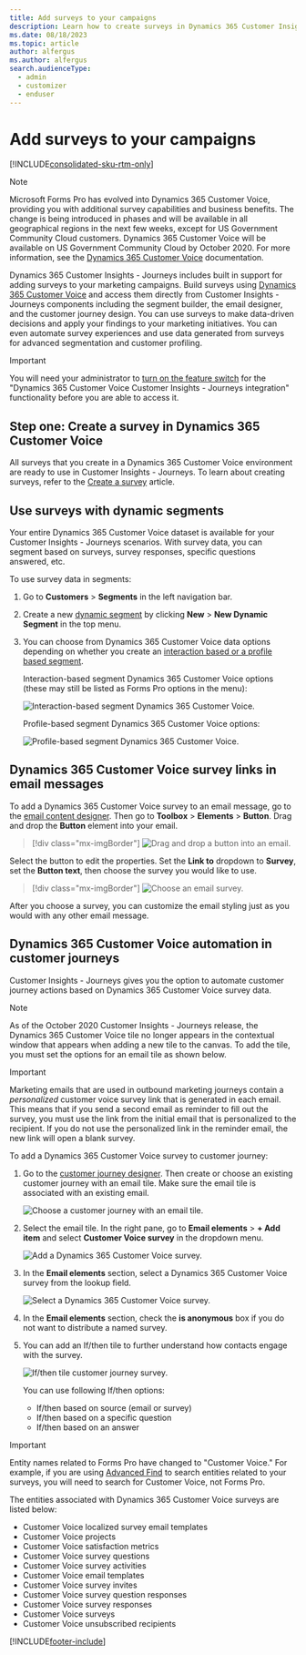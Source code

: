 ```yaml
---
title: Add surveys to your campaigns
description: Learn how to create surveys in Dynamics 365 Customer Insights - Journeys using Microsoft Dynamics 365 Customer Voice.
ms.date: 08/18/2023
ms.topic: article
author: alfergus
ms.author: alfergus
search.audienceType: 
  - admin
  - customizer
  - enduser
---
```


# Add surveys to your campaigns

[!INCLUDE[consolidated-sku-rtm-only](./includes/consolidated-sku-rtm-only.md)]

> [!NOTE]
> Microsoft Forms Pro has evolved into Dynamics 365 Customer Voice, providing you with additional survey capabilities and business benefits. The change is being introduced in phases and will be available in all geographical regions in the next few weeks, except for US Government Community Cloud customers. Dynamics 365 Customer Voice will be available on US Government Community Cloud by October 2020. For more information, see the [Dynamics 365 Customer Voice](/dynamics365/customer-voice) documentation.

Dynamics 365 Customer Insights - Journeys includes built in support for adding surveys to your marketing campaigns. Build surveys using [Dynamics 365 Customer Voice](https://dynamics.microsoft.com/customer-voice) and access them directly from Customer Insights - Journeys components including the segment builder, the email designer, and the customer journey design. You can use surveys to make data-driven decisions and apply your findings to your marketing initiatives. You can even automate survey experiences and use data generated from surveys for advanced segmentation and customer profiling.

> [!IMPORTANT]
> You will need your administrator to [turn on the feature switch](admin-feature-switches.md) for the "Dynamics 365 Customer Voice Customer Insights - Journeys integration" functionality before you are able to access it.

## Step one: Create a survey in Dynamics 365 Customer Voice

All surveys that you create in a Dynamics 365 Customer Voice environment are ready to use in Customer Insights - Journeys. To learn about creating surveys, refer to the [Create a survey](/dynamics365/customer-voice/create-survey) article.

## Use surveys with dynamic segments

Your entire Dynamics 365 Customer Voice dataset is available for your Customer Insights - Journeys scenarios. With survey data, you can segment based on surveys, survey responses, specific questions answered, etc.

To use survey data in segments:

1. Go to **Customers** > **Segments** in the left navigation bar.
1. Create a new [dynamic segment](segmentation-lists-subscriptions.md#create-and-go-live-with-a-new-segment) by clicking **New** > **New Dynamic Segment** in the top menu.
1. You can choose from Dynamics 365 Customer Voice data options depending on whether you create an [interaction based or a profile based segment](segmentation-lists-subscriptions.md#segments-in-dynamics-365-customer-insights---journeys).

    Interaction-based segment Dynamics 365 Customer Voice options (these may still be listed as Forms Pro options in the menu):

    ![Interaction-based segment Dynamics 365 Customer Voice.](media/forms-pro-interaction2.png "Interaction based segment Dynamics 365 Customer Voice")

    Profile-based segment Dynamics 365 Customer Voice options:

    ![Profile-based segment Dynamics 365 Customer Voice.](media/customer-voice-profile.png "Profile based segment Dynamics 365 Customer Voice")

## Dynamics 365 Customer Voice survey links in email messages

To add a Dynamics 365 Customer Voice survey to an email message, go to the [email content designer](email-design.md). Then go to **Toolbox** > **Elements** > **Button**. Drag and drop the **Button** element into your email.

> [!div class="mx-imgBorder"]
> ![Drag and drop a button into an email.](media/customer-voice-email-button.png "Drag and drop a button into an email")

Select the button to edit the properties. Set the **Link to** dropdown to **Survey**, set the **Button text**, then choose the survey you would like to use.

> [!div class="mx-imgBorder"]
> ![Choose an email survey.](media/customer-voice-choose-survey3.png "Choose an email survey")

After you choose a survey, you can customize the email styling just as you would with any other email message.

## Dynamics 365 Customer Voice automation in customer journeys

Customer Insights - Journeys gives you the option to automate customer journey actions based on Dynamics 365 Customer Voice survey data.

> [!NOTE]
> As of the October 2020 Customer Insights - Journeys release, the Dynamics 365 Customer Voice tile no longer appears in the contextual window that appears when adding a new tile to the canvas. To add the tile, you must set the options for an email tile as shown below.

> [!IMPORTANT]
> Marketing emails that are used in outbound marketing journeys contain a *personalized* customer voice survey link that is generated in each email. This means that if you send a second email as reminder to fill out the survey, you must use the link from the initial email that is personalized to the recipient. If you do not use the personalized link in the reminder email, the new link will open a blank survey.

To add a Dynamics 365 Customer Voice survey to customer journey:
1. Go to the [customer journey designer](customer-journeys-create-automated-campaigns.md). Then create or choose an existing customer journey with an email tile. Make sure the email tile is associated with an existing email.

    ![Choose a customer journey with an email tile.](media/customer-voice-email-journey.png "Choose a customer journey with an email tile")

1. Select the email tile. In the right pane, go to **Email elements** > **+ Add item** and select **Customer Voice survey** in the dropdown menu.

    ![Add a Dynamics 365 Customer Voice survey.](media/customer-voice-add-survey.png "Add a Dynamics 365 Customer Voice survey")

1. In the **Email elements** section, select a Dynamics 365 Customer Voice survey from the lookup field.

      ![Select a Dynamics 365 Customer Voice survey.](media/customer-voice-select-survey.png "Select a Dynamics 365 Customer Voice survey")

1. In the **Email elements** section, check the **is anonymous** box if you do not want to distribute a named survey.

1. You can add an If/then tile to further understand how contacts engage with the survey.

    ![If/then tile customer journey survey.](media/customer-voice-if-then2.png "If/then tile customer journey survey")

    You can use following If/then options:
    - If/then based on source (email or survey)
    - If/then based on a specific question
    - If/then based on an answer

> [!IMPORTANT]
> Entity names related to Forms Pro have changed to "Customer Voice." For example, if you are using [Advanced Find](../customerengagement/on-premises/basics/save-advanced-find-search.md) to search entities related to your surveys, you will need to search for Customer Voice, not Forms Pro.
> 
> The entities associated with Dynamics 365 Customer Voice surveys are listed below:
>
> - Customer Voice localized survey email templates
> - Customer Voice projects
> - Customer Voice satisfaction metrics
> - Customer Voice survey questions
> - Customer Voice survey activities
> - Customer Voice email templates
> - Customer Voice survey invites
> - Customer Voice survey question responses
> - Customer Voice survey responses
> - Customer Voice surveys
> - Customer Voice unsubscribed recipients

[!INCLUDE[footer-include](./includes/footer-banner.md)]
